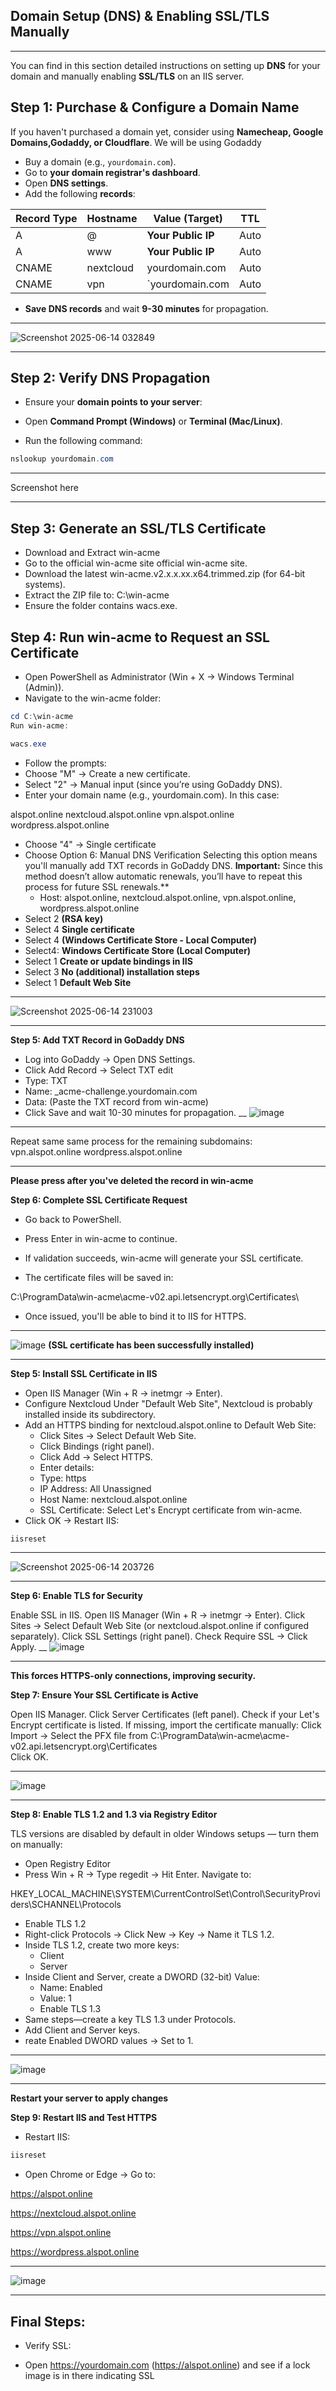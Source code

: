 ## **Domain Setup (DNS) & Enabling SSL/TLS Manually**
___
You can find in this section detailed instructions on setting up **DNS** for your domain and manually enabling **SSL/TLS** on an IIS server.  

##  **Step 1: Purchase & Configure a Domain Name**
If you haven't purchased a domain yet, consider using **Namecheap, Google Domains,Godaddy, or Cloudflare**.
We will be using Godaddy

- Buy a domain (e.g., `yourdomain.com`).  
- Go to **your domain registrar's dashboard**.  
- Open **DNS settings**.  
- Add the following **records**:

| Record Type | Hostname | Value (Target)         | TTL  |
|------------|---------|----------------------|------|
| A          | @       | **Your Public IP**    | Auto |
| A          | www     | **Your Public IP**    | Auto |
| CNAME      | nextcloud | yourdomain.com    | Auto |
| CNAME      | vpn     |`yourdomain.com    | Auto |

- **Save DNS records** and wait **9-30 minutes** for propagation.  

____
![Screenshot 2025-06-14 032849](https://github.com/user-attachments/assets/6bb427de-e962-40f7-a494-28a25dcb9ce4)
___

## **Step 2: Verify DNS Propagation**  
- Ensure your **domain points to your server**:

- Open **Command Prompt (Windows)** or **Terminal (Mac/Linux)**.  
- Run the following command:
```powershell
nslookup yourdomain.com
```
__________

Screenshot here
_______

## **Step 3: Generate an SSL/TLS Certificate**

- Download and Extract win-acme
- Go to the official win-acme site official win-acme site.
- Download the latest win-acme.v2.x.x.xx.x64.trimmed.zip (for 64-bit systems).
- Extract the ZIP file to:
C:\win-acme
- Ensure the folder contains wacs.exe.

## **Step 4: Run win-acme to Request an SSL Certificate**
- Open PowerShell as Administrator (Win + X → Windows Terminal (Admin)).
- Navigate to the win-acme folder:

```powershell
cd C:\win-acme
Run win-acme:
```
```powershell
wacs.exe
```
- Follow the prompts:
- Choose "M" → Create a new certificate.
- Select "2" → Manual input (since you’re using GoDaddy DNS).
- Enter your domain name (e.g., yourdomain.com). In this case:
  
alspot.online
nextcloud.alspot.online
vpn.alspot.online
wordpress.alspot.online
 
- Choose "4" → Single certificate
- Choose Option 6: Manual DNS Verification
Selecting this option means you'll manually add TXT records in GoDaddy DNS.
**Important:** Since this method doesn’t allow automatic renewals, you’ll have to repeat this process for future SSL renewals.**
   - Host: alspot.online, nextcloud.alspot.online, vpn.alspot.online, wordpress.alspot.online
- Select 2 **(RSA key)**
- Select 4 **Single certificate**
- Select 4 **(Windows Certificate Store - Local Computer)**
- Select4: **Windows Certificate Store (Local Computer)**
- Select 1 **Create or update bindings in IIS**
- Select 3 **No (additional) installation steps**
- Select 1 **Default Web Site**  
_______
![Screenshot 2025-06-14 231003](https://github.com/user-attachments/assets/adb19038-3b43-4e31-be0c-85f8c5a7563c)

____
**Step 5: Add TXT Record in GoDaddy DNS**
- Log into GoDaddy → Open DNS Settings.
- Click Add Record → Select TXT edit
- Type: TXT
- Name: _acme-challenge.yourdomain.com
- Data: (Paste the TXT record from win-acme)
- Click Save and wait 10-30 minutes for propagation.
__
![image](https://github.com/user-attachments/assets/767cff0c-c076-427c-bfd7-3ffce7af389d)
_____
Repeat same same process for the remaining subdomains:  vpn.alspot.online  wordpress.alspot.online 
_____
 **Please press <Enter> after you've deleted the record in win-acme**
 
**Step 6: Complete SSL Certificate Request**

- Go back to PowerShell.
- Press Enter in win-acme to continue.
- If validation succeeds, win-acme will generate your SSL certificate.

- The certificate files will be saved in:

C:\ProgramData\win-acme\acme-v02.api.letsencrypt.org\Certificates\

- Once issued, you'll be able to bind it to IIS for HTTPS.
___
![image](https://github.com/user-attachments/assets/76ba0906-7028-4417-805a-31999a21c5b4)
**(SSL certificate has been successfully installed)**
_____

**Step 5: Install SSL Certificate in IIS**

- Open IIS Manager (Win + R → inetmgr → Enter).
- Configure Nextcloud Under "Default Web Site", Nextcloud is probably installed inside its subdirectory.
- Add an HTTPS binding for nextcloud.alspot.online to Default Web Site:
   - Click Sites → Select Default Web Site.
   - Click Bindings (right panel).
   - Click Add → Select HTTPS.
   - Enter details:
   - Type: https
   - IP Address: All Unassigned
   - Host Name: nextcloud.alspot.online
   - SSL Certificate: Select Let's Encrypt certificate from win-acme.
- Click OK → Restart IIS:
```powershell
iisreset
```
___
![Screenshot 2025-06-14 203726](https://github.com/user-attachments/assets/525426aa-3269-4028-9256-7702591da840)
____

**Step 6: Enable TLS for Security**

Enable SSL in IIS.
Open IIS Manager (Win + R → inetmgr → Enter).
Click Sites → Select Default Web Site (or nextcloud.alspot.online if configured separately).
Click SSL Settings (right panel).
Check Require SSL → Click Apply.
__
![image](https://github.com/user-attachments/assets/0fedd3b0-2ca9-43d0-be5d-fa382ca521a6)
___
**This forces HTTPS-only connections, improving security.**

**Step 7: Ensure Your SSL Certificate is Active**

Open IIS Manager.
Click Server Certificates (left panel).
Check if your Let's Encrypt certificate is listed.
If missing, import the certificate manually:
Click Import → Select the PFX file from C:\ProgramData\win-acme\acme-v02.api.letsencrypt.org\Certificates\
Click OK.
___
![image](https://github.com/user-attachments/assets/c8a74a67-5bc3-40ae-b2b5-0914101043fb)
____

**Step 8: Enable TLS 1.2 and 1.3 via Registry Editor** 

TLS versions are disabled by default in older Windows setups
— turn them on manually:
- Open Registry Editor
- Press Win + R → Type regedit → Hit Enter.
Navigate to:

HKEY_LOCAL_MACHINE\SYSTEM\CurrentControlSet\Control\SecurityProviders\SCHANNEL\Protocols
- Enable TLS 1.2
- Right-click Protocols → Click New → Key → Name it TLS 1.2.
- Inside TLS 1.2, create two more keys:
   - Client
   - Server
- Inside Client and Server, create a DWORD (32-bit) Value:
   - Name: Enabled
   - Value: 1
   - Enable TLS 1.3
- Same steps—create a key TLS 1.3 under Protocols.
- Add Client and Server keys.
- reate Enabled DWORD values → Set to 1.
____
![image](https://github.com/user-attachments/assets/965e7aad-e9de-4711-9e85-4ce3d22d4233)
____
**Restart your server to apply changes**

**Step 9: Restart IIS and Test HTTPS**
- Restart IIS:
```powershell
iisreset
```
- Open Chrome or Edge → Go to:

 https://alspot.online 
 
 https://nextcloud.alspot.online
 
 https://vpn.alspot.online 
 
 https://wordpress.alspot.online
 
______
![image](https://github.com/user-attachments/assets/53013f27-1c8b-4d7b-bf90-569a6dd9761c)

_______

## Final Steps:

-  Verify SSL:

- Open https://yourdomain.com (https://alspot.online)  and see if a lock image is in there indicating SSL





